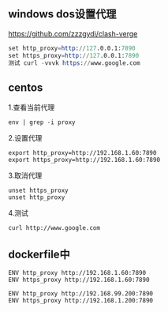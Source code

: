 
## windows dos设置代理

https://github.com/zzzgydi/clash-verge

```s
set http_proxy=http://127.0.0.1:7890
set https_proxy=http://127.0.0.1:7890
测试 curl -vvvk https://www.google.com
```

## centos


1.查看当前代理
```
env | grep -i proxy
```
2.设置代理
```
export http_proxy=http://192.168.1.60:7890
export https_proxy=http://192.168.1.60:7890
```
3.取消代理

```
unset https_proxy
unset http_proxy
```

4.测试

```
curl http://www.google.com
```

## dockerfile中

```
ENV http_proxy http://192.168.1.60:7890
ENV https_proxy http://192.168.1.60:7890

ENV http_proxy http://192.168.99.200:7890
ENV https_proxy http://192.168.1.200:7890
```